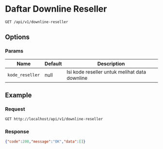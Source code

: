 # Daftar Downline Reseller

<!-- @category Common -->

```bash
GET /api/v1/downline-reseller
```

## Options

### Params

Name | Default | Description
--- | --- | ---
`kode_reseller` | null | Isi kode reseller untuk melihat data downline

## Example

### Request

```bash
GET http://localhost/api/v1/downline-reseller
```

### Response

```json
{"code":200,"message":"OK","data":[]}
```